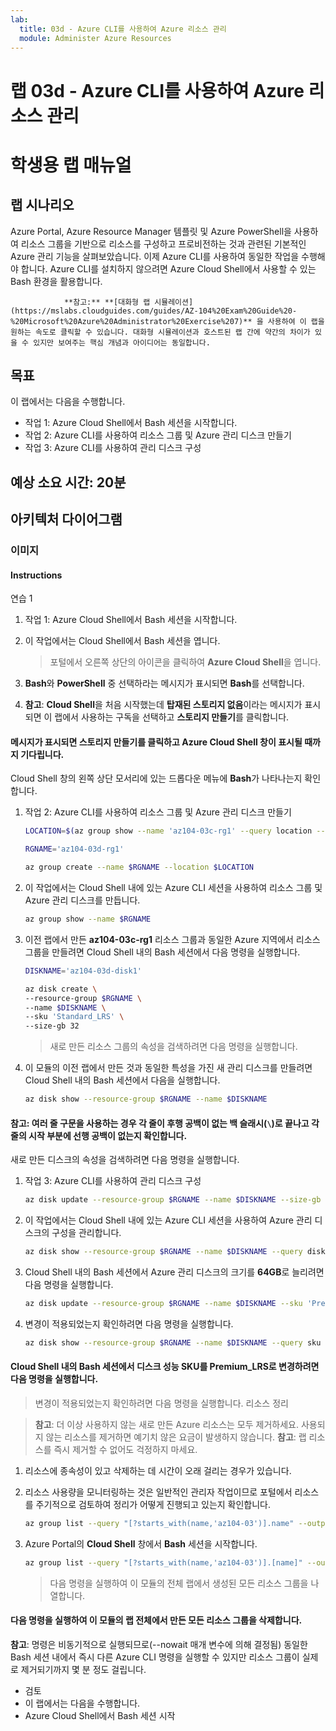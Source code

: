 ```yaml
---
lab:
  title: 03d - Azure CLI를 사용하여 Azure 리소스 관리
  module: Administer Azure Resources
---
```


# <a name="lab-03d---manage-azure-resources-by-using-azure-cli"></a>랩 03d - Azure CLI를 사용하여 Azure 리소스 관리
# <a name="student-lab-manual"></a>학생용 랩 매뉴얼

## <a name="lab-scenario"></a>랩 시나리오

Azure Portal, Azure Resource Manager 템플릿 및 Azure PowerShell을 사용하여 리소스 그룹을 기반으로 리소스를 구성하고 프로비전하는 것과 관련된 기본적인 Azure 관리 기능을 살펴보았습니다. 이제 Azure CLI를 사용하여 동일한 작업을 수행해야 합니다. Azure CLI를 설치하지 않으려면 Azure Cloud Shell에서 사용할 수 있는 Bash 환경을 활용합니다.

                **참고:** **[대화형 랩 시뮬레이션](https://mslabs.cloudguides.com/guides/AZ-104%20Exam%20Guide%20-%20Microsoft%20Azure%20Administrator%20Exercise%207)** 을 사용하여 이 랩을 원하는 속도로 클릭할 수 있습니다. 대화형 시뮬레이션과 호스트된 랩 간에 약간의 차이가 있을 수 있지만 보여주는 핵심 개념과 아이디어는 동일합니다. 

## <a name="objectives"></a>목표

이 랩에서는 다음을 수행합니다.

+ 작업 1: Azure Cloud Shell에서 Bash 세션을 시작합니다.
+ 작업 2: Azure CLI를 사용하여 리소스 그룹 및 Azure 관리 디스크 만들기
+ 작업 3: Azure CLI를 사용하여 관리 디스크 구성

## <a name="estimated-timing-20-minutes"></a>예상 소요 시간: 20분

## <a name="instructions"></a>아키텍처 다이어그램

### <a name="exercise-1"></a>이미지

#### <a name="task-1-start-a-bash-session-in-azure-cloud-shell"></a>Instructions

연습 1 

1. 작업 1: Azure Cloud Shell에서 Bash 세션을 시작합니다.

1. 이 작업에서는 Cloud Shell에서 Bash 세션을 엽니다. 

    >포털에서 오른쪽 상단의 아이콘을 클릭하여 **Azure Cloud Shell**을 엽니다. 

1. **Bash**와 **PowerShell** 중 선택하라는 메시지가 표시되면 **Bash**를 선택합니다. 

1. **참고**: **Cloud Shell**을 처음 시작했는데 **탑재된 스토리지 없음**이라는 메시지가 표시되면 이 랩에서 사용하는 구독을 선택하고 **스토리지 만들기**를 클릭합니다.

#### <a name="task-2-create-a-resource-group-and-an-azure-managed-disk-by-using-azure-cli"></a>메시지가 표시되면 **스토리지 만들기**를 클릭하고 Azure Cloud Shell 창이 표시될 때까지 기다립니다.

Cloud Shell 창의 왼쪽 상단 모서리에 있는 드롭다운 메뉴에 **Bash**가 나타나는지 확인합니다.

1. 작업 2: Azure CLI를 사용하여 리소스 그룹 및 Azure 관리 디스크 만들기

   ```sh
   LOCATION=$(az group show --name 'az104-03c-rg1' --query location --out tsv)

   RGNAME='az104-03d-rg1'

   az group create --name $RGNAME --location $LOCATION
   ```
1. 이 작업에서는 Cloud Shell 내에 있는 Azure CLI 세션을 사용하여 리소스 그룹 및 Azure 관리 디스크를 만듭니다.

   ```sh
   az group show --name $RGNAME
   ```
1. 이전 랩에서 만든 **az104-03c-rg1** 리소스 그룹과 동일한 Azure 지역에서 리소스 그룹을 만들려면 Cloud Shell 내의 Bash 세션에서 다음 명령을 실행합니다.

   ```sh
   DISKNAME='az104-03d-disk1'

   az disk create \
   --resource-group $RGNAME \
   --name $DISKNAME \
   --sku 'Standard_LRS' \
   --size-gb 32
   ```
    >새로 만든 리소스 그룹의 속성을 검색하려면 다음 명령을 실행합니다.

1. 이 모듈의 이전 랩에서 만든 것과 동일한 특성을 가진 새 관리 디스크를 만들려면 Cloud Shell 내의 Bash 세션에서 다음을 실행합니다.

   ```sh
   az disk show --resource-group $RGNAME --name $DISKNAME
   ```

#### <a name="task-3-configure-the-managed-disk-by-using-azure-cli"></a>**참고**: 여러 줄 구문을 사용하는 경우 각 줄이 후행 공백이 없는 백 슬래시(`\`)로 끝나고 각 줄의 시작 부분에 선행 공백이 없는지 확인합니다.

새로 만든 디스크의 속성을 검색하려면 다음 명령을 실행합니다. 

1. 작업 3: Azure CLI를 사용하여 관리 디스크 구성

   ```sh
   az disk update --resource-group $RGNAME --name $DISKNAME --size-gb 64
   ```

1. 이 작업에서는 Cloud Shell 내에 있는 Azure CLI 세션을 사용하여 Azure 관리 디스크의 구성을 관리합니다.

   ```sh
   az disk show --resource-group $RGNAME --name $DISKNAME --query diskSizeGb
   ```

1. Cloud Shell 내의 Bash 세션에서 Azure 관리 디스크의 크기를 **64GB**로 늘리려면 다음 명령을 실행합니다.

   ```sh
   az disk update --resource-group $RGNAME --name $DISKNAME --sku 'Premium_LRS'
   ```

1. 변경이 적용되었는지 확인하려면 다음 명령을 실행합니다.

   ```sh
   az disk show --resource-group $RGNAME --name $DISKNAME --query sku
   ```

#### <a name="clean-up-resources"></a>Cloud Shell 내의 Bash 세션에서 디스크 성능 SKU를 **Premium_LRS**로 변경하려면 다음 명령을 실행합니다.

 > 변경이 적용되었는지 확인하려면 다음 명령을 실행합니다. 리소스 정리

 > **참고**: 더 이상 사용하지 않는 새로 만든 Azure 리소스는 모두 제거하세요. 사용되지 않는 리소스를 제거하면 예기치 않은 요금이 발생하지 않습니다. **참고**:  랩 리소스를 즉시 제거할 수 없어도 걱정하지 마세요. 

1. 리소스에 종속성이 있고 삭제하는 데 시간이 오래 걸리는 경우가 있습니다.

1. 리소스 사용량을 모니터링하는 것은 일반적인 관리자 작업이므로 포털에서 리소스를 주기적으로 검토하여 정리가 어떻게 진행되고 있는지 확인합니다.

   ```sh
   az group list --query "[?starts_with(name,'az104-03')].name" --output tsv
   ```

1. Azure Portal의 **Cloud Shell** 창에서 **Bash** 세션을 시작합니다.

   ```sh
   az group list --query "[?starts_with(name,'az104-03')].[name]" --output tsv | xargs -L1 bash -c 'az group delete --name $0 --no-wait --yes'
   ```

    >다음 명령을 실행하여 이 모듈의 전체 랩에서 생성된 모든 리소스 그룹을 나열합니다.

#### <a name="review"></a>다음 명령을 실행하여 이 모듈의 랩 전체에서 만든 모든 리소스 그룹을 삭제합니다.

**참고**: 명령은 비동기적으로 실행되므로(--nowait 매개 변수에 의해 결정됨) 동일한 Bash 세션 내에서 즉시 다른 Azure CLI 명령을 실행할 수 있지만 리소스 그룹이 실제로 제거되기까지 몇 분 정도 걸립니다.

- 검토
- 이 랩에서는 다음을 수행합니다.
- Azure Cloud Shell에서 Bash 세션 시작

